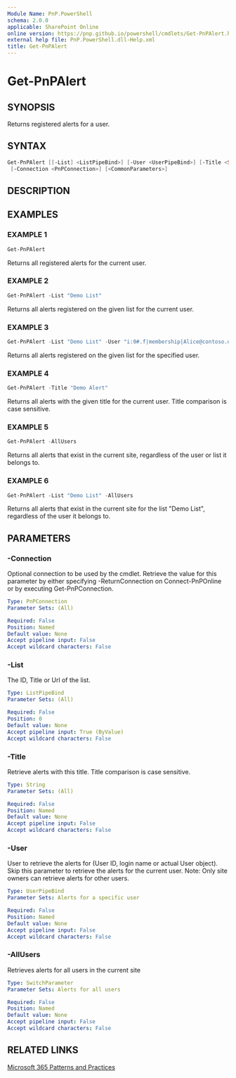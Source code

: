 ```yaml
---
Module Name: PnP.PowerShell
schema: 2.0.0
applicable: SharePoint Online
online version: https://pnp.github.io/powershell/cmdlets/Get-PnPAlert.html
external help file: PnP.PowerShell.dll-Help.xml
title: Get-PnPAlert
---
```

  
# Get-PnPAlert

## SYNOPSIS
Returns registered alerts for a user.

## SYNTAX

```powershell
Get-PnPAlert [[-List] <ListPipeBind>] [-User <UserPipeBind>] [-Title <String>] [-AllUsers]
 [-Connection <PnPConnection>] [<CommonParameters>]
```

## DESCRIPTION

## EXAMPLES

### EXAMPLE 1
```powershell
Get-PnPAlert
```

Returns all registered alerts for the current user.

### EXAMPLE 2
```powershell
Get-PnPAlert -List "Demo List"
```

Returns all alerts registered on the given list for the current user.

### EXAMPLE 3
```powershell
Get-PnPAlert -List "Demo List" -User "i:0#.f|membership|Alice@contoso.onmicrosoft.com"
```

Returns all alerts registered on the given list for the specified user.

### EXAMPLE 4
```powershell
Get-PnPAlert -Title "Demo Alert"
```

Returns all alerts with the given title for the current user. Title comparison is case sensitive.

### EXAMPLE 5
```powershell
Get-PnPAlert -AllUsers
```

Returns all alerts that exist in the current site, regardless of the user or list it belongs to.

### EXAMPLE 6
```powershell
Get-PnPAlert -List "Demo List" -AllUsers
```

Returns all alerts that exist in the current site for the list "Demo List", regardless of the user it belongs to.

## PARAMETERS

### -Connection
Optional connection to be used by the cmdlet. Retrieve the value for this parameter by either specifying -ReturnConnection on Connect-PnPOnline or by executing Get-PnPConnection.

```yaml
Type: PnPConnection
Parameter Sets: (All)

Required: False
Position: Named
Default value: None
Accept pipeline input: False
Accept wildcard characters: False
```

### -List
The ID, Title or Url of the list.

```yaml
Type: ListPipeBind
Parameter Sets: (All)

Required: False
Position: 0
Default value: None
Accept pipeline input: True (ByValue)
Accept wildcard characters: False
```

### -Title
Retrieve alerts with this title. Title comparison is case sensitive.

```yaml
Type: String
Parameter Sets: (All)

Required: False
Position: Named
Default value: None
Accept pipeline input: False
Accept wildcard characters: False
```

### -User
User to retrieve the alerts for (User ID, login name or actual User object). Skip this parameter to retrieve the alerts for the current user. Note: Only site owners can retrieve alerts for other users.

```yaml
Type: UserPipeBind
Parameter Sets: Alerts for a specific user

Required: False
Position: Named
Default value: None
Accept pipeline input: False
Accept wildcard characters: False
```

### -AllUsers
Retrieves alerts for all users in the current site

```yaml
Type: SwitchParameter
Parameter Sets: Alerts for all users

Required: False
Position: Named
Default value: None
Accept pipeline input: False
Accept wildcard characters: False
```


## RELATED LINKS

[Microsoft 365 Patterns and Practices](https://aka.ms/m365pnp)


